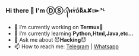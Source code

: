 ### Hi there 👋 I'm  ⒹⓈ᭄ʜʏͥᴅᷧʀᷟᴀ✘๛ˢᴸ 

- 🔭 I’m currently working on **Termux🤤**
- 🌱 I’m currently learning **Python,Html,Java,etc...**
- 💬 Ask me about 😈**Hacking**😈
- 📫 How to reach me: [Telegram](https://t.me/MahiyaSL) | [Whatsapp](https://wa.me/94764480414)

